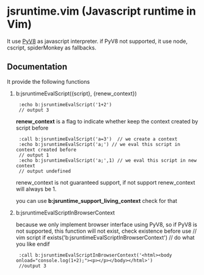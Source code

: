 jsruntime.vim (Javascript runtime in Vim)
=============

It use [PyV8](http://code.google.com/p/pyv8/) as javascript interpreter. if PyV8 not supported, it use node, cscript, spiderMonkey as fallbacks. 

Documentation
-------------

It provide the following functions

1. b:jsruntimeEvalScript({script}, {renew_context})

        :echo b:jsruntimeEvalScript('1+2')
        // output 3
    
    __renew\_context__ is a flag to indicate whether keep the context created by script before
        
        :call b:jsruntimeEvalScript('a=3')  // we create a context
        :echo b:jsruntimeEvalScript('a;') // we eval this script in context created before
        // output 1
        :echo b:jsruntimeEvalScript('a;',1) // we eval this script in new context
        // output undefined
   
    renew\_context is not guaranteed support, if not support renew\_context will always be 1.
    
    you can use __b:jsruntime_support_living_context__ check for that

2. b:jsruntimeEvalScriptInBrowserContext
    
    because we only implement browser interface using PyV8, so if PyV8 is not supported, this function will not exist, check existence before use
        // vim script
        if exists('b:jsruntimeEvalScriptInBrowserContext')
            // do what you like
        endif

        :call b:jsruntimeEvalScriptInBrowserContext('<html><body onload="console.log(1+2);"><p></p></body></html>')
        //output 3